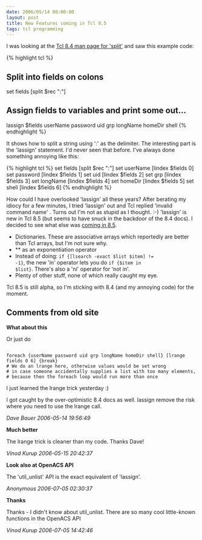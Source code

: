 ```yaml
---
date: 2006/05/14 00:00:00
layout: post
title: New Features coming in Tcl 8.5
tags: tcl programming
---
```


I was looking at the [Tcl 8.4 man page for 'split'](http://www.tcl.tk/man/tcl8.4/TclCmd/split.htm) and saw this example code:

{% highlight tcl %}
## Split into fields on colons
set fields [split $rec ":"]
## Assign fields to variables and print some out...
lassign $fields userName password uid grp longName homeDir shell
{% endhighlight %}

It shows how to split a string using ':' as the delimiter. The interesting part is the 'lassign' statement. I'd never seen that before. I've always done something annoying like this:

{% highlight tcl %}
set fields [split $rec ":"]
set userName [lindex $fields 0]
set password [lindex $fields 1]
set uid [lindex $fields 2]
set grp [lindex $fields 3]
set longName [lindex $fields 4]
set homeDir [lindex $fields 5]
set shell [lindex $fields 6]
{% endhighlight %}

How could I have overlooked 'lassign' all these years? After berating my idiocy for a few minutes, I tried 'lassign' out and Tcl replied 'invalid command name' . Turns out I'm not as stupid as I thought. :-) 'lassign' is new in Tcl 8.5 (but seems to have snuck in the backdoor of the 8.4 docs). I decided to see what else was [coming in 8.5](http://www.tcl.tk/software/tcltk/8.5.html).

- Dictionaries. These are associative arrays which reportedly are better than Tcl arrays, but I'm not sure why.
- ** as an exponentiation operator
- Instead of doing: <code>if {[lsearch -exact $list $item] != -1}</code>, the new 'in' operator lets you do <code>if {$item in $list}</code>. There's also a 'ni' operator for 'not in'.
- Plenty of other stuff, none of which really caught my eye.

Tcl 8.5 is still alpha, so I'm sticking with 8.4 (and my annoying
code) for the moment.

<div id="comment-box">
<h2>Comments from old site</h2>

<div class="one-comment">
<p><b>What about this</b></p>
<p>
Or just do
</p>

<pre><code>
foreach {userName password uid grp longName homeDir shell} [lrange fields 0 6] {break}
# We do an lrange here, otherwise values would be set wrong
# in case someone accidentally supplies a list with too many elements,
# because then the foreach loop would run more than once
</code></pre>
<p>
I just learned the lrange trick yesterday :)
</p>
<p>
I got caught by the over-optimistic 8.4 docs as well. lassign remove
the risk where you need to use the lrange call.
</p>
<address class="signature">
<span class="author">Dave Bauer</span>
<span class="date">2006-05-14 19:56:49</span>
</address>
</div>

<div class="my-comment">
<p><b>Much better</b></p>
<p>
The lrange trick is cleaner than my code. Thanks Dave!
</p>
<address class="signature">
<span class="author">Vinod Kurup</span>
<span class="date">2006-05-15 20:42:37</span>
</address>
</div>

<div class="one-comment">
<p><b>Look also at OpenACS API</b></p>
<p>
The 'util_unlist' API is the exact equivalent of 'lassign'.
</p>
<address class="signature">
<span class="author">Anonymous</span>
<span class="date">2006-07-05 02:30:37</span>
</address>
</div>

<div class="my-comment">
<p><b>Thanks</b></p>
<p>
Thanks - I didn't know about util_unlist. There are so many cool
little-known functions in the OpenACS API
</p>
<address class="signature">
<span class="author">Vinod Kurup</span>
<span class="date">2006-07-05 14:42:46</span>
</address>
</div>

</div>

